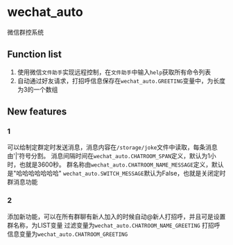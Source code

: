 # wechat_auto

微信群控系统

## Function list

1. 使用微信`文件助手`实现远程控制，在`文件助手`中输入`help`获取所有命令列表
2. 自动通过好友请求，打招呼信息保存在`wechat_auto.GREETING`变量中，为长度为3的一个数组

## New features

### 1

可以给制定群定时发送消息，消息内容在`/storage/joke`文件中读取，每条消息由'|'符号分割。
消息间隔时间在`wechat_auto.CHATROOM_SPAN`定义，默认为1小时，也就是3600秒。
群名称由`wechat_auto.CHATROOM_NAME_MESSAGE`定义，默认是"哈哈哈哈哈哈哈"
`wechat_auto.SWITCH_MESSAGE`默认为False，也就是关闭定时群消息功能

### 2

添加新功能，可以在所有群聊有新人加入的时候自动@新人打招呼，并且可是设置群名称，为LIST变量
过滤变量为`wechat_auto.CHATROOM_NAME_GREETING`
打招呼信息变量为`wechat_auto.CHATROOM_GREETING`
